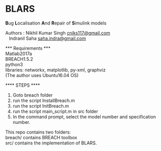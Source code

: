# BLARS
**B**ug **L**ocalisation **A**nd **R**epair of **S**imulink models
  
  
Authors : Nikhil Kumar Singh cniks117@gmail.com  
&nbsp;&nbsp; Indranil Saha saha.indra@gmail.com  
  
*** Requirements ***  
Matlab2017a  
BREACH1.5.2  
python3  
libraries: networkx, matplotlib, py-xml, graphviz  
(The author uses Ubuntu16.04 OS)  
  
  
**** STEPS ****  
1. Goto breach folder  
2. run the script InstallBreach.m  
3. run the script InitBreach.m  
4. run the script main_script.m in src folder  
5. In the command prompt, select the model number and
specification number.  
  
    
This repo contains two folders:  
breach/ contains BREACH toolbox  
src/ contains the implementation of BLARS.  
